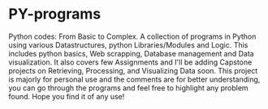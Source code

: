 # PY-programs
Python codes: From Basic to Complex. A collection of programs in Python using various Datastructures, python Libraries/Modules and Logic. This includes python basics, Web scrapping, Database management and Data visualization. It also covers few Assignments and I'll be adding Capstone projects on Retrieving, Processing, and Visualizing Data soon. This project is majorly for personal use and the comments are for better understanding, you can go through the programs and feel free to highlight any problem found. Hope you find it of any use!  

